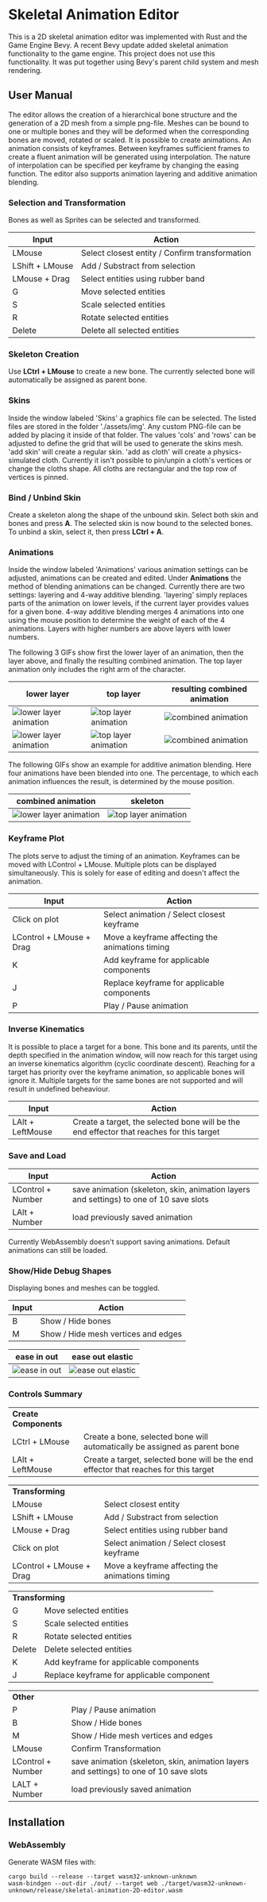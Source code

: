 # Skeletal Animation Editor

This is a 2D skeletal animation editor was implemented with Rust and the Game Engine Bevy. A recent Bevy update added skeletal animation functionality to the game engine. This project does not use this functionality. It was put together using Bevy's parent child system and mesh rendering.

## User Manual

The editor allows the creation of a hierarchical bone structure and the generation of a 2D mesh from a simple png-file. Meshes can be bound to one or multiple bones and they will be deformed when the corresponding bones are moved, rotated or scaled. It is possible to create animations. An animation consists of keyframes. Between keyframes sufficient frames to create a fluent animation will be generated using interpolation. The nature of interpolation can be specified per keyframe by changing the easing function. The editor also supports animation layering and additive animation blending.

### Selection and Transformation

Bones as well as Sprites can be selected and transformed.

|             Input             |               Action               |
| ----------------------------- | ---------------------------------- |
| LMouse                        | Select closest entity / Confirm transformation |
| LShift + LMouse               | Add / Substract from selection     |
| LMouse + Drag                 | Select entities using rubber band  |
| G                             |      Move selected entities        |
| S                             |     Scale selected entities        |
| R                             |     Rotate selected entities       |
| Delete                        | Delete all selected entities       |


### Skeleton Creation

Use **LCtrl + LMouse** to create a new bone. The currently selected bone will automatically be assigned as parent bone.

### Skins

Inside the window labeled 'Skins' a graphics file can be selected. The listed files are stored in the folder './assets/img'. Any custom PNG-file can be added by placing it inside of that folder. The values 'cols' and 'rows' can be adjusted to define the grid that will be used to generate the skins mesh. 'add skin' will create a regular skin. 'add as cloth' will create a physics-simulated cloth. Currently it isn't possible to pin/unpin a cloth's vertices or change the cloths shape. All cloths are rectangular and the top row of vertices is pinned.

### Bind / Unbind Skin

Create a skeleton along the shape of the unbound skin. Select both skin and bones and press **A**. The selected skin is now bound to the selected bones. To unbind a skin, select it, then press **LCtrl + A**.

### Animations

Inside the window labeled 'Animations' various animation settings can be adjusted, animations can be created and edited. Under **Animations** the method of blending animations can be changed. Currently there are two settings: layering and 4-way additive blending. 'layering' simply replaces parts of the animation on lower levels, if the current layer provides values for a given bone. 4-way additive blending merges 4 animations into one using the mouse position to determine the weight of each of the 4 animations. Layers with higher numbers are above layers with lower numbers.

The following 3 GIFs show first the lower layer of an animation, then the layer above, and finally the resulting combined animation. The top layer animation only includes the right arm of the character.

|             lower layer             | top layer            | resulting combined animation |
| ----------------------------- | ---------------------------------- | ---- |
|![lower layer animation](img/layering_1.gif)|![top layer animation](img/layering_0.gif) | ![combined animation](img/layering_2.gif) |
|![lower layer animation](img/layering_bones_1.gif)|![top layer animation](img/layering_bones_0.gif) | ![combined animation](img/layering_bones_2.gif) |

The following GIFs show an example for additive animation blending. Here four animations have been blended into one. The percentage, to which each animation influences the result, is determined by the mouse position.

|         combined animation        |       skeleton         |
| ----------------------------- | ---------------------------------- |
|![lower layer animation](img/additive_blending.gif)|![top layer animation](img/additive_blending_bones.gif) |

### Keyframe Plot

The plots serve to adjust the timing of an animation. Keyframes can be moved with LControl + LMouse. Multiple plots can be displayed simultaneously. This is solely for ease of editing and doesn't affect the animation.

|             Input             |               Action               |
| ----------------------------- | ---------------------------------- |
| Click on plot                 | Select animation / Select closest keyframe |
| LControl + LMouse + Drag      | Move a keyframe affecting the animations timing  |
| K                             | Add keyframe for applicable components |
| J                             | Replace keyframe for applicable components |
| P                             | Play / Pause animation             |

### Inverse Kinematics

It is possible to place a target for a bone. This bone and its parents, until the depth specified in the animation window, will now reach for this target using an inverse kinematics algorithm (cyclic coordinate descent). Reaching for a target has priority over the keyframe animation, so applicable bones will ignore it. Multiple targets for the same bones are not supported and will result in undefined beheaviour.

|             Input             |               Action               |
| ----------------------------- | ---------------------------------- |
| LAlt + LeftMouse              | Create a target, the selected bone will be the end effector that reaches for this target |

### Save and Load

|             Input             |               Action               |
| ----------------------------- | ---------------------------------- |
| LControl + Number             | save animation (skeleton, skin, animation layers and settings) to one of 10 save slots        |
| LAlt + Number                 | load previously saved animation |

Currently WebAssembly doesn't support saving animations. Default animations can still be loaded.

### Show/Hide Debug Shapes

Displaying bones and meshes can be toggled.

|             Input             |               Action               |
| ----------------------------- | ---------------------------------- |
| B                             | Show / Hide bones                  |
| M                             | Show / Hide mesh vertices and edges|

|             ease in out             |               ease out elastic               |
| ----------------------------- | ---------------------------------- |
| ![ease in out](img/pooh.gif)  | ![ease out elastic](img/pooh_elastic.gif)   |



### Controls Summary

<table>
  <tr>
    <td><b>Create Components</b></td>
  </tr>
  <tr>
    <td>LCtrl + LMouse</td>
    <td>Create a bone, selected bone will automatically be assigned as parent bone</td>
  </tr>
  <tr>
    <td>LAlt + LeftMouse</td>
    <td>Create a target, selected bone will be the end effector that reaches for this target</td>
  </tr>
</table>

<table>
  <tr>
    <td colspan="2"><b>Transforming</b></td>
  </tr>
  <tr>
    <td>LMouse</td>
    <td>Select closest entity</td>
  </tr>
  <tr>
    <td>LShift + LMouse</td>
    <td>Add / Substract from selection</td>
  </tr>
  <tr>
    <td>LMouse + Drag</td>
    <td>Select entities using rubber band</td>
  </tr>
  <tr>
    <td>Click on plot</td>
    <td>Select animation / Select closest keyframe</td>
  </tr>
  <tr>
    <td>LControl + LMouse + Drag</td>
    <td>Move a keyframe affecting the animations timing</td>
  </tr>
</table>

<table>
  <tr>
    <td colspan="2"><b>Transforming</b></td>
  </tr>
  <tr>
    <td>G</td>
    <td>Move selected entities</td>
  </tr>
  <tr>
    <td>S</td>
    <td>Scale selected entities</td>
  </tr>
  <tr>
    <td>R</td>
    <td>Rotate selected entities</td>
  </tr>
  <tr>
    <td>Delete</td>
    <td>Delete selected entities</td>
  </tr>
  <tr>
    <td>K</td>
    <td>Add keyframe for applicable components</td>
  </tr>
  <tr>
    <td>J</td>
    <td>Replace keyframe for applicable component</td>
  </tr>
</table>

<table>
  <tr>
    <td colspan="2"><b>Other</b></td>
  </tr>
  <tr>
    <td>P</td>
    <td>Play / Pause animation</td>
  </tr>
  <tr>
    <td>B</td>
    <td>Show / Hide bones</td>
  </tr>
  <tr>
    <td>M</td>
    <td>Show / Hide mesh vertices and edges</td>
  </tr>
  <tr>
    <td>LMouse</td>
    <td>Confirm Transformation</td>
  </tr>
  <tr>
    <td>LControl + Number</td>
    <td>save animation (skeleton, skin, animation layers and settings) to one of 10 save slots</td>
  </tr>
  <tr>
    <td>LALT + Number</td>
    <td>load previously saved animation</td>
  </tr>
</table>

## Installation

### WebAssembly

Generate WASM files with:

```
cargo build --release --target wasm32-unknown-unknown
wasm-bindgen --out-dir ./out/ --target web ./target/wasm32-unknown-unknown/release/skeletal-animation-2D-editor.wasm
```